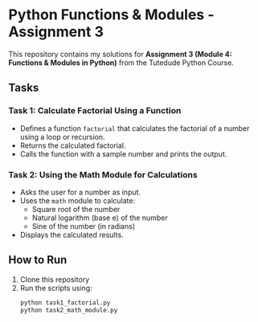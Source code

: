 # Python Functions & Modules - Assignment 3  

This repository contains my solutions for **Assignment 3 (Module 4: Functions & Modules in Python)** from the Tutedude Python Course.  

## Tasks  

### Task 1: Calculate Factorial Using a Function  
- Defines a function `factorial` that calculates the factorial of a number using a loop or recursion.  
- Returns the calculated factorial.  
- Calls the function with a sample number and prints the output.  

### Task 2: Using the Math Module for Calculations  
- Asks the user for a number as input.  
- Uses the `math` module to calculate:  
  - Square root of the number  
  - Natural logarithm (base e) of the number  
  - Sine of the number (in radians)  
- Displays the calculated results.  

## How to Run  
1. Clone this repository  
2. Run the scripts using:  
   ```bash
   python task1_factorial.py
   python task2_math_module.py
